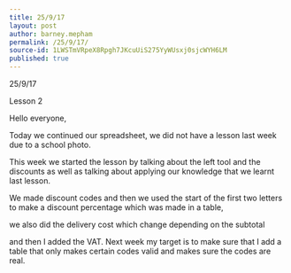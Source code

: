 ```yaml
---
title: 25/9/17
layout: post
author: barney.mepham
permalink: /25/9/17/
source-id: 1LWSTmVRpeX8Rpgh7JKcuUiS275YyWUsxj0sjcWYH6LM
published: true
---
```

25/9/17

Lesson 2

Hello everyone,

Today we continued our spreadsheet, we did not have a lesson last week due to a school photo.

 This week we started the lesson by talking about the left tool and the discounts as well as talking about applying our knowledge that we learnt last lesson. 

We made discount codes and then we used the start of the first two letters to make a discount percentage which was made in a table, 

we also did the delivery cost which change depending on the subtotal 

and then I added the VAT. Next week my target is to make sure that I add a table that only makes certain codes valid and makes sure the codes are real.

